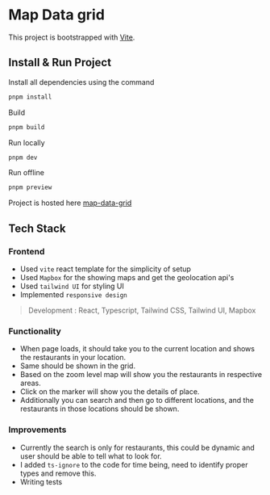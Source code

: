 # Map Data grid

This project is bootstrapped with [Vite](https://vitejs.dev/guide/).

## Install & Run Project

Install all dependencies using the command

```bash
pnpm install
```

Build

```bash
pnpm build
```

Run locally

```bash
pnpm dev
```

Run offline

```bash
pnpm preview
```

Project is hosted here [map-data-grid](https://map-data-grid.vercel.app/)

## Tech Stack

### Frontend

- Used `vite` react template for the simplicity of setup
- Used `Mapbox` for the showing maps and get the geolocation api's
- Used `tailwind UI` for styling UI
- Implemented `responsive design`

> Development : React, Typescript, Tailwind CSS, Tailwind UI, Mapbox

### Functionality

- When page loads, it should take you to the current location and shows the restaurants in your location.
- Same should be shown in the grid.
- Based on the zoom level map will show you the restaurants in respective areas.
- Click on the marker will show you the details of place.
- Additionally you can search and then go to different locations, and the restaurants in those locations should be shown.

### Improvements

- Currently the search is only for restaurants, this could be dynamic and user should be able to tell what to look for.
- I added `ts-ignore` to the code for time being, need to identify proper types and remove this.
- Writing tests
